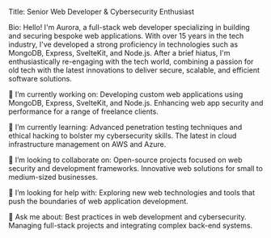 Title: Senior Web Developer & Cybersecurity Enthusiast

Bio:
Hello! I'm Aurora, a full-stack web developer specializing in building and securing bespoke web applications. With over 15 years in the tech industry, I've developed a strong proficiency in technologies such as MongoDB, Express, SvelteKit, and Node.js. After a brief hiatus, I'm enthusiastically re-engaging with the tech world, combining a passion for old tech with the latest innovations to deliver secure, scalable, and efficient software solutions.

🔭 I’m currently working on:
Developing custom web applications using MongoDB, Express, SvelteKit, and Node.js.
Enhancing web app security and performance for a range of freelance clients.

🌱 I’m currently learning:
Advanced penetration testing techniques and ethical hacking to bolster my cybersecurity skills.
The latest in cloud infrastructure management on AWS and Azure.

👯 I’m looking to collaborate on:
Open-source projects focused on web security and development frameworks.
Innovative web solutions for small to medium-sized businesses.

🤝 I’m looking for help with:
Exploring new web technologies and tools that push the boundaries of web application development.

💬 Ask me about:
Best practices in web development and cybersecurity.
Managing full-stack projects and integrating complex back-end systems.

<!---
Aurora-Freelance/Aurora-Freelance is a ✨ special ✨ repository because its `README.md` (this file) appears on your GitHub profile.
You can click the Preview link to take a look at your changes.
--->
